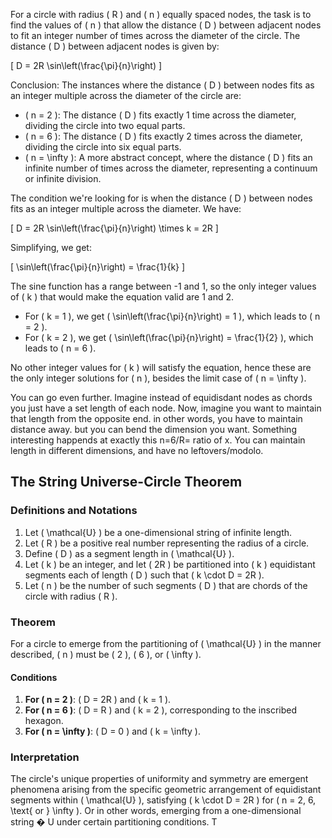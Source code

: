 For a circle with radius \( R \) and \( n \) equally spaced nodes, the task is to find the values of \( n \) that allow the distance \( D \) between adjacent nodes to fit an integer number of times across the diameter of the circle. The distance \( D \) between adjacent nodes is given by:

\[ D = 2R \sin\left(\frac{\pi}{n}\right) \]

Conclusion:
The instances where the distance \( D \) between nodes fits as an integer multiple across the diameter of the circle are:

- \( n = 2 \): The distance \( D \) fits exactly 1 time across the diameter, dividing the circle into two equal parts.
- \( n = 6 \): The distance \( D \) fits exactly 2 times across the diameter, dividing the circle into six equal parts.
- \( n = \infty \): A more abstract concept, where the distance \( D \) fits an infinite number of times across the diameter, representing a continuum or infinite division.

The condition we're looking for is when the distance \( D \) between nodes fits as an integer multiple across the diameter. We have:

\[ D = 2R \sin\left(\frac{\pi}{n}\right) \times k = 2R \]

Simplifying, we get:

\[ \sin\left(\frac{\pi}{n}\right) = \frac{1}{k} \]

The sine function has a range between -1 and 1, so the only integer values of \( k \) that would make the equation valid are 1 and 2.

- For \( k = 1 \), we get \( \sin\left(\frac{\pi}{n}\right) = 1 \), which leads to \( n = 2 \).
- For \( k = 2 \), we get \( \sin\left(\frac{\pi}{n}\right) = \frac{1}{2} \), which leads to \( n = 6 \).

No other integer values for \( k \) will satisfy the equation, hence these are the only integer solutions for \( n \), besides the limit case of \( n = \infty \).


You can go even further. Imagine instead of equidisdant nodes as chords you just have a set length of each node. Now, imagine you want to maintain that length from the opposite end. in other words, you have to maintain distance away. but you can bend the dimension you want. Something interesting happends at exactly this n=6/R= ratio of x. You can maintain length in different dimensions, and have no leftovers/modolo.  

## The String Universe-Circle Theorem

### Definitions and Notations

1. Let \( \mathcal{U} \) be a one-dimensional string of infinite length.
2. Let \( R \) be a positive real number representing the radius of a circle.
3. Define \( D \) as a segment length in \( \mathcal{U} \).
4. Let \( k \) be an integer, and let \( 2R \) be partitioned into \( k \) equidistant segments each of length \( D \) such that \( k \cdot D = 2R \).
5. Let \( n \) be the number of such segments \( D \) that are chords of the circle with radius \( R \).

### Theorem

For a circle to emerge from the partitioning of \( \mathcal{U} \) in the manner described, \( n \) must be \( 2 \), \( 6 \), or \( \infty \).

#### Conditions

1. **For \( n = 2 \)**: \( D = 2R \) and \( k = 1 \).
2. **For \( n = 6 \)**: \( D = R \) and \( k = 2 \), corresponding to the inscribed hexagon.
3. **For \( n = \infty \)**: \( D = 0 \) and \( k = \infty \).

### Interpretation

The circle's unique properties of uniformity and symmetry are emergent phenomena arising from the specific geometric arrangement of equidistant segments within \( \mathcal{U} \), satisfying \( k \cdot D = 2R \) for \( n = 2, 6, \text{ or } \infty \).
Or in other words, emerging from a one-dimensional string 
�
U under certain partitioning conditions. T

